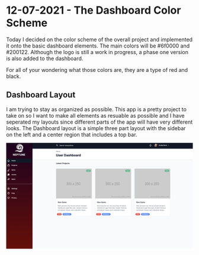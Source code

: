 # 12-07-2021 - The Dashboard Color Scheme

Today I decided on the color scheme of the overall project and implemented it onto the basic dashboard elements. The main colors will be #6f0000 and #200122. Although the logo is still a work in progress, a phase one version is also added to the dashboard.

For all of your wondering what those colors are, they are a type of red and black.

## Dashboard Layout

I am trying to stay as organized as possible. This app is a pretty project to take on so I want to make all elements as resuable as possible and I have seperated my layouts since different parts of the app will have very different looks. The Dashboard layout is a simple three part layout with the sidebar on the left and a center region that includes a top bar.

![Basic Dashboard](../screens/color-scheme.png)

